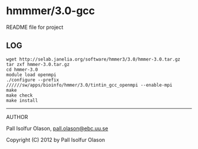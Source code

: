 hmmmer/3.0-gcc
==============

README file for project

LOG
---

    wget http://selab.janelia.org/software/hmmer3/3.0/hmmer-3.0.tar.gz
    tar zxf hmmer-3.0.tar.gz
    cd hmmer-3.0
    module load openmpi
    ./configure --prefix //////sw/apps/bioinfo/hmmer/3.0/tintin_gcc_openmpi --enable-mpi
    make
    make check
    make install

-------
AUTHOR

Pall Isolfur Olason, pall.olason@ebc.uu.se

Copyright (C) 2012 by Pall Isolfur Olason

